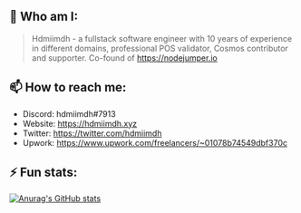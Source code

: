 ## 👋 Who am I:

> Hdmiimdh - a fullstack software engineer with 10 years of experience in different domains, professional POS validator, Cosmos contributor and supporter. 
Co-found of https://nodejumper.io

## 📫 How to reach me:

- Discord: hdmiimdh#7913
- Website: https://hdmiimdh.xyz
- Twitter: https://twitter.com/hdmiimdh
- Upwork: https://www.upwork.com/freelancers/~01078b74549dbf370c

## ⚡ Fun stats:
[![Anurag's GitHub stats](https://github-readme-stats.vercel.app/api?show_icons=true&username=hdmiimdh)](https://github.com/anuraghazra/github-readme-stats)
